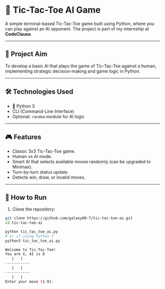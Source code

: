 # 🤖 Tic-Tac-Toe AI Game

A simple terminal-based Tic-Tac-Toe game built using Python, where you can play against an AI opponent. The project is part of my internship at **CodeClause**.

---

## 🎯 Project Aim

To develop a basic AI that plays the game of Tic-Tac-Toe against a human, implementing strategic decision-making and game logic in Python.

---

## 🛠️ Technologies Used

- 🐍 Python 3
- CLI (Command-Line Interface)
- Optional: `random` module for AI logic

---

## 🎮 Features

- Classic 3x3 Tic-Tac-Toe game.
- Human vs AI mode.
- Smart AI that selects available moves randomly (can be upgraded to Minimax).
- Turn-by-turn status update.
- Detects win, draw, or invalid moves.

---

## 📁 How to Run

1. Clone the repository:

```bash
git clone https://github.com/galaxy00-7/tic-tac-toe-ai.git
cd tic-tac-toe-ai

python tic_tac_toe_ai.py
# or if using Python 3
python3 tic_tac_toe_ai.py

Welcome to Tic-Tac-Toe!
You are X, AI is O
   |   |  
-----------
   |   |  
-----------
   |   |  
Enter your move (1-9): 
